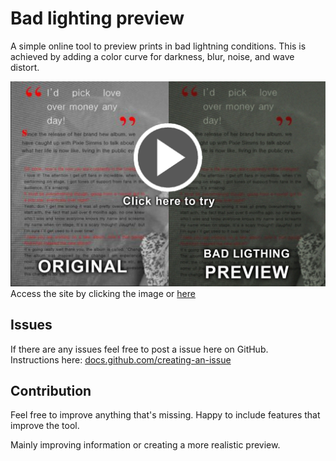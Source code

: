 # Bad lighting preview
A simple online tool to preview prints in bad lightning conditions. This is achieved by adding a color curve for  darkness, blur, noise, and wave distort.  

[![](example.jpg)](https://jesper-hustad.github.io/bad-light-preview/)
Access the site by clicking the image or [here](https://jesper-hustad.github.io/bad-light-preview/)

## Issues
If there are any issues feel free to post a issue here on GitHub.  
Instructions here: [docs.github.com/creating-an-issue](https://docs.github.com/en/issues/tracking-your-work-with-issues/creating-an-issue)  

## Contribution
Feel free to improve anything that's missing. Happy to include features that improve the tool.  

Mainly improving information or creating a more realistic preview.

